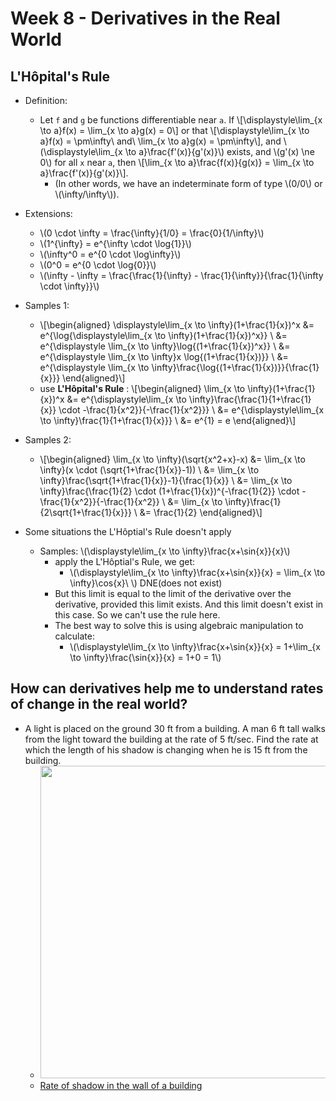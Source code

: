 # Week 8 - Derivatives in the Real World

## L'Hôpital's Rule

* Definition:
    * Let `f` and `g` be functions differentiable near `a`. If \\[\displaystyle\lim_{x \to a}f(x) = \lim_{x \to a}g(x) = 0\\] or that \\[\displaystyle\lim_{x \to a}f(x) = \pm\infty\ and\ \lim_{x \to a}g(x) = \pm\infty\\], and \\(\displaystyle\lim_{x \to a}\frac{f'(x)}{g'(x)}\\) exists, and \\(g'(x) \ne 0\\) for all `x` near `a`, then \\[\lim_{x \to a}\frac{f(x)}{g(x)} = \lim_{x \to a}\frac{f'(x)}{g'(x)}\\].
        * (In other words, we have an indeterminate form of type \\(0/0\\) or \\(\infty/\infty\\)).

* Extensions:
    * \\(0 \cdot \infty = \frac{\infty}{1/0} = \frac{0}{1/\infty}\\)
    * \\(1^{\infty} = e^{\infty \cdot \log{1}}\\)
    * \\(\infty^0 = e^{0 \cdot \log\infty}\\)
    * \\(0^0 = e^{0 \cdot \log{0}}\\)
    * \\(\infty - \infty = \frac{\frac{1}{\infty} - \frac{1}{\infty}}{\frac{1}{\infty \cdot \infty}}\\)

* Samples 1:
    * \\[\begin{aligned}
        \displaystyle\lim_{x \to \infty}(1+\frac{1}{x})^x 
        &= e^{\log{\displaystyle\lim_{x \to \infty}(1+\frac{1}{x})^x}} \\
        &= e^{\displaystyle \lim_{x \to \infty}\log{(1+\frac{1}{x})^x}} \\
        &= e^{\displaystyle \lim_{x \to \infty}x \log{(1+\frac{1}{x})}} \\
        &= e^{\displaystyle \lim_{x \to \infty}\frac{\log{(1+\frac{1}{x})}}{\frac{1}{x}}}
        \end{aligned}\\]
    * use **L'Hôpital's Rule** : 
    \\[\begin{aligned}
        \lim_{x \to \infty}(1+\frac{1}{x})^x 
        &= e^{\displaystyle\lim_{x \to \infty}\frac{\frac{1}{1+\frac{1}{x}} \cdot -\frac{1}{x^2}}{-\frac{1}{x^2}}} \\
        &= e^{\displaystyle\lim_{x \to \infty}\frac{1}{1+\frac{1}{x}}} \\
        &= e^{1} = e
    \end{aligned}\\]

* Samples 2:
    * \\[\begin{aligned}
        \lim_{x \to \infty}(\sqrt{x^2+x}-x) &= \lim_{x \to \infty}(x \cdot (\sqrt{1+\frac{1}{x}}-1)) \\
        &= \lim_{x \to \infty}\frac{\sqrt{1+\frac{1}{x}}-1}{\frac{1}{x}} \\
        &= \lim_{x \to \infty}\frac{\frac{1}{2} \cdot (1+\frac{1}{x})^{-\frac{1}{2}} \cdot -\frac{1}{x^2}}{-\frac{1}{x^2}} \\
        &= \lim_{x \to \infty}\frac{1}{2\sqrt{1+\frac{1}{x}}} \\
        &= \frac{1}{2}
    \end{aligned}\\]

* Some situations the L'Hôptial's Rule doesn't apply

    * Samples: \\(\displaystyle\lim_{x \to \infty}\frac{x+\sin{x}}{x}\\)
        * apply the L'Hôptial's Rule, we get:
            * \\(\displaystyle\lim_{x \to \infty}\frac{x+\sin{x}}{x} = \lim_{x \to \infty}\cos{x}\ \\) DNE(does not exist)
        * But this limit is equal to the limit of the derivative over the derivative, provided this limit exists. And this limit doesn't exist in this case. So we can't use the rule here.
        * The best way to solve this is using algebraic manipulation to calculate:
            * \\(\displaystyle\lim_{x \to \infty}\frac{x+\sin{x}}{x} = 1+\lim_{x \to \infty}\frac{\sin{x}}{x} = 1+0 = 1\\)

## How can derivatives help me to understand rates of change in the real world?

* A light is placed on the ground 30 ft from a building. A man 6 ft tall walks from the light toward the building at the rate of 5 ft/sec. Find the rate at which the length of his shadow is changing when he is 15 ft from the building.
    * <img src="https://i.imgur.com/gGB7qbp.jpg" style="width:500px"/>
    * [Rate of shadow in the wall of a building](https://www.mathalino.com/reviewer/differential-calculus/17-18-rate-shadow-wall-building)


